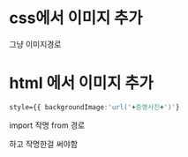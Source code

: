 # css에서 이미지 추가

그냥 이미지경로


# html 에서 이미지 추가

```CSS
style={{ backgroundImage:'url('+증명사진+')'}

```

import 작명 from 경로

하고 작명한걸 써야함

